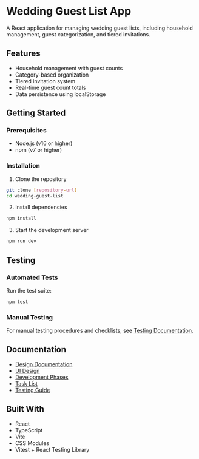 # Wedding Guest List App

A React application for managing wedding guest lists, including household management, guest categorization, and tiered invitations.

## Features

- Household management with guest counts
- Category-based organization
- Tiered invitation system
- Real-time guest count totals
- Data persistence using localStorage

## Getting Started

### Prerequisites

- Node.js (v16 or higher)
- npm (v7 or higher)

### Installation

1. Clone the repository
```bash
git clone [repository-url]
cd wedding-guest-list
```

2. Install dependencies
```bash
npm install
```

3. Start the development server
```bash
npm run dev
```

## Testing

### Automated Tests

Run the test suite:
```bash
npm test
```

### Manual Testing

For manual testing procedures and checklists, see [Testing Documentation](docs/TESTING.md).

## Documentation

- [Design Documentation](docs/DESIGN.md)
- [UI Design](docs/UI_DESIGN.md)
- [Development Phases](docs/PHASES.md)
- [Task List](docs/TASKS.md)
- [Testing Guide](docs/TESTING.md)

## Built With

- React
- TypeScript
- Vite
- CSS Modules
- Vitest + React Testing Library
